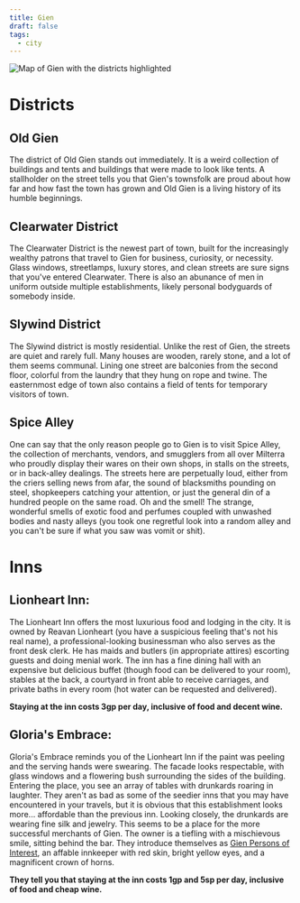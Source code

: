 ```yaml
---
title: Gien
draft: false
tags:
  - city
---
```

![Map of Gien with the districts highlighted](images/Gien.png)

# Districts

## **Old Gien** 
The district of Old Gien stands out immediately. It is a weird collection of buildings and tents and buildings that were made to look like tents. A stallholder on the street tells you that Gien's townsfolk are proud about how far and how fast the town has grown and Old Gien is a living history of its humble beginnings. 

## **Clearwater District** 
The Clearwater District is the newest part of town, built for the increasingly wealthy patrons that travel to Gien for business, curiosity, or necessity. Glass windows, streetlamps, luxury stores, and clean streets are sure signs that you've entered Clearwater. There is also an abunance of men in uniform outside multiple establishments, likely personal bodyguards of somebody inside. 

## **Slywind District** 
The Slywind district is mostly residential. Unlike the rest of Gien, the streets are quiet and rarely full. Many houses are wooden, rarely stone, and a lot of them seems communal. Lining one street are balconies from the second floor, colorful from the laundry that they hung on rope and twine. The easternmost edge of town also contains a field of tents for temporary visitors of town. 

## **Spice Alley**
One can say that the only reason people go to Gien is to visit Spice Alley, the collection of merchants, vendors, and smugglers from all over Milterra who proudly display their wares on their own shops, in stalls on the streets, or in back-alley dealings. The streets here are perpetually loud, either from the criers selling news from afar, the sound of blacksmiths pounding on steel, shopkeepers catching your attention, or just the general din of a hundred people on the same road. Oh and the smell! The strange, wonderful smells of exotic food and perfumes coupled with unwashed bodies and nasty alleys (you took one regretful look into a random alley and you can't be sure if what you saw was vomit or shit).

# Inns

## **Lionheart Inn:** 
The Lionheart Inn offers the most luxurious food and lodging in the city. It is owned by Reavan Lionheart (you have a suspicious feeling that's not his real name), a professional-looking businessman who also serves as the front desk clerk. He has maids and butlers (in appropriate attires) escorting guests and doing menial work. The inn has a fine dining hall with an expensive but delicious buffet (though food can be delivered to your room), stables at the back, a courtyard in front able to receive carriages, and private baths in every room (hot water can be requested and delivered). 

**Staying at the inn costs 3gp per day, inclusive of food and decent wine.** 

## **Gloria's Embrace:** 
Gloria's Embrace reminds you of the Lionheart Inn if the paint was peeling and the serving hands were swearing. The facade looks respectable, with glass windows and a flowering bush surrounding the sides of the building. Entering the place, you see an array of tables with drunkards roaring in laughter. They aren't as bad as some of the seedier inns that you may have encountered in your travels, but it is obvious that this establishment looks more... affordable than the previous inn. Looking closely, the drunkards are wearing fine silk and jewelry. This seems to be a place for the more successful merchants of Gien. The owner is a tiefling with a mischievous smile, sitting behind the bar. They introduce themselves as [Gien Persons of Interest](content/4.%20Characters/Gien%20Persons%20of%20Interest.md), an affable innkeeper with red skin, bright yellow eyes, and a magnificent crown of horns. 

**They tell you that staying at the inn costs 1gp and 5sp per day, inclusive of food and cheap wine.**